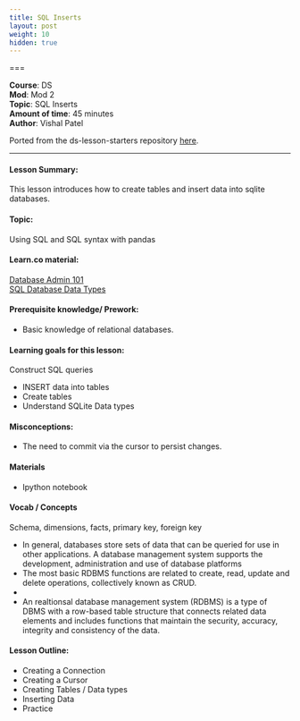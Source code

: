 ```yaml
---
title: SQL Inserts
layout: post
weight: 10
hidden: true
---
```


===


**Course**: DS   <br/>
**Mod**: Mod 2                    <br/>
**Topic**:  SQL Inserts  <br/>
**Amount of time**: 45 minutes  <br/>
**Author**: Vishal Patel

Ported from the ds-lesson-starters repository [here](https://github.com/learn-co-curriculum/ds-lessons-starter/blob/master/lesson-plans-by-mod/Module-1/sql_vishal/Intro_to_Sql.ipynb).


***

#### Lesson Summary:

This lesson introduces how to create tables and insert data into sqlite databases. 

#### Topic:
Using SQL and SQL syntax with pandas

#### Learn.co material:
[Database Admin 101](https://github.com/learn-co-curriculum/dsc-database-admin-101)  
[SQL Database Data Types](https://github.com/learn-co-curriculum/dsc-sql-database-data-types)  

#### Prerequisite knowledge/ Prework:
- Basic knowledge of relational databases.

#### Learning goals for this lesson:

Construct SQL queries
- INSERT data into tables
- Create tables
- Understand SQLite Data types

#### Misconceptions:
- The need to commit via the cursor to persist changes.

#### Materials
- Ipython notebook

#### Vocab / Concepts 

Schema, dimensions, facts, primary key, foreign key

- In general, databases store sets of data that can be queried for use in other applications. A database management system supports the development, administration and use of database platforms
- The most basic RDBMS functions are related to create, read, update and delete operations, collectively known as CRUD.
- 
- An realtionsal database management system (RDBMS) is a type of DBMS with a row-based table structure that connects related data elements and includes functions that maintain the security, accuracy, integrity and consistency of the data.

#### Lesson Outline:

* Creating a Connection
* Creating a Cursor
* Creating Tables / Data types
* Inserting Data
* Practice

